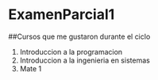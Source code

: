 # ExamenParcial1
##Cursos que me gustaron durante el ciclo
1. Introduccion a la programacion
2. Introduccion a la ingenieria en sistemas
3. Mate 1 

